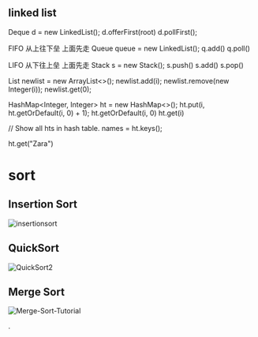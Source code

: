 





## linked list


Deque<Node> d = new LinkedList<Node>();
d.offerFirst(root)
d.pollFirst();



FIFO 从上往下垒 上面先走
Queue<Node> queue = new LinkedList<Node>();
q.add()
q.poll()


LIFO  从下往上垒 上面先走
Stack<Node> s = new Stack<Node>();
s.push()
s.add()
s.pop()


List<Integer> newlist = new ArrayList<>();
newlist.add(i);
newlist.remove(new Integer(i));
newlist.get(0);


HashMap<Integer, Integer> ht = new HashMap<>();
ht.put(i, ht.getOrDefault(i, 0) + 1);
ht.getOrDefault(i, 0)
ht.get(i)

// Show all hts in hash table.
names = ht.keys();

ht.get("Zara")




# sort

## Insertion Sort
![insertionsort](https://i.imgur.com/USnNyUt.png)

## QuickSort
![QuickSort2](https://i.imgur.com/c1PSGPf.png)

## Merge Sort
![Merge-Sort-Tutorial](https://i.imgur.com/mpLzj9y.png)











.

